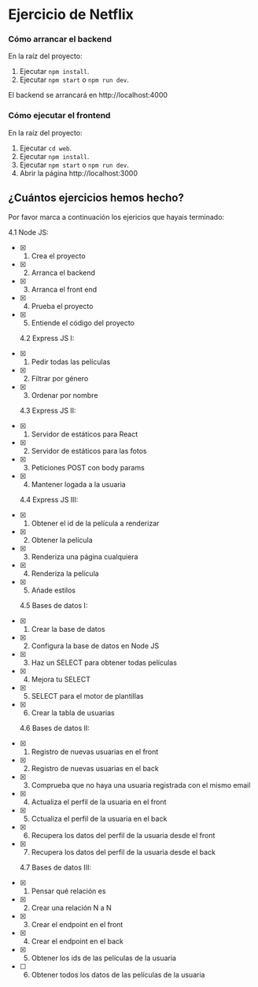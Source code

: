 # Ejercicio de Netflix

### Cómo arrancar el backend

En la raíz del proyecto:

1. Ejecutar `npm install`.
1. Ejecutar `npm start` o `npm run dev`.

El backend se arrancará en http://localhost:4000

### Cómo ejecutar el frontend

En la raíz del proyecto:

1. Ejecutar `cd web`.
1. Ejecutar `npm install`.
1. Ejecutar `npm start` o `npm run dev`.
1. Abrir la página http://localhost:3000

## ¿Cuántos ejercicios hemos hecho?

Por favor marca a continuación los ejericios que hayais terminado:

4.1 Node JS:

- [x] 1. Crea el proyecto
- [x] 2. Arranca el backend
- [x] 3. Arranca el front end
- [x] 4. Prueba el proyecto
- [x] 5. Entiende el código del proyecto

  4.2 Express JS I:

- [x] 1. Pedir todas las películas
- [x] 2. Filtrar por género
- [x] 3. Ordenar por nombre

  4.3 Express JS II:

- [x] 1. Servidor de estáticos para React
- [x] 2. Servidor de estáticos para las fotos
- [x] 3. Peticiones POST con body params
- [x] 4. Mantener logada a la usuaria

  4.4 Express JS III:

- [x] 1. Obtener el id de la película a renderizar
- [x] 2. Obtener la película
- [x] 3. Renderiza una página cualquiera
- [x] 4. Renderiza la película
- [x] 5. Añade estilos

  4.5 Bases de datos I:

- [x] 1. Crear la base de datos
- [x] 2. Configura la base de datos en Node JS
- [x] 3. Haz un SELECT para obtener todas películas
- [x] 4. Mejora tu SELECT
- [x] 5. SELECT para el motor de plantillas
- [x] 6. Crear la tabla de usuarias

  4.6 Bases de datos II:

- [x] 1. Registro de nuevas usuarias en el front
- [x] 2. Registro de nuevas usuarias en el back
- [x] 3. Comprueba que no haya una usuaria registrada con el mismo email
- [x] 4. Actualiza el perfil de la usuaria en el front
- [x] 5. Cctualiza el perfil de la usuaria en el back
- [x] 6. Recupera los datos del perfil de la usuaria desde el front
- [x] 7. Recupera los datos del perfil de la usuaria desde el back

  4.7 Bases de datos III:

- [x] 1. Pensar qué relación es
- [x] 2. Crear una relación N a N
- [x] 3. Crear el endpoint en el front
- [x] 4. Crear el endpoint en el back
- [x] 5. Obtener los ids de las películas de la usuaria
- [ ] 6. Obtener todos los datos de las películas de la usuaria
